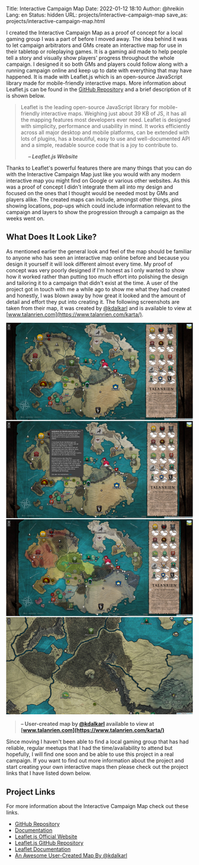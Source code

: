 Title: Interactive Campaign Map
Date: 2022-01-12 18:10
Author: @hreikin
Lang: en
Status: hidden
URL: projects/interactive-campaign-map
save_as: projects/interactive-campaign-map.html

I created the Interactive Campaign Map as a proof of concept for a local gaming group I was a part of before I moved away. The idea behind it was to let campaign arbitrators and GMs create an interactive map for use in their tabletop or roleplaying games. It is a gaming aid made to help people tell a story and visually show players' progress throughout the whole campaign. I designed it so both GMs and players could follow along with a running campaign online and keep up to date with everything that may have happened. It is made with Leaflet.js which is an open-source JavaScript library made for mobile-friendly interactive maps. More information about Leaflet.js can be found in the [GitHub Repository](https://github.com/Leaflet/Leaflet) and a brief description of it is shown below.

>Leaflet is the leading open-source JavaScript library for mobile-friendly interactive maps. Weighing just about 39 KB of JS, it has all the mapping features most developers ever need. Leaflet is designed with simplicity, performance and usability in mind. It works efficiently across all major desktop and mobile platforms, can be extended with lots of plugins, has a beautiful, easy to use and well-documented API and a simple, readable source code that is a joy to contribute to.
>
> &nbsp;&nbsp;&nbsp;&nbsp; **<cite>&ndash; Leaflet.js Website</cite>**

Thanks to Leaflet's powerful features there are many things that you can do with the Interactive Campaign Map just like you would with any modern interactive map you might find on Google or various other websites. As this was a proof of concept I didn't integrate them all into my design and focused on the ones that I thought would be needed most by GMs and players alike. The created maps can include, amongst other things, pins showing locations, pop-ups which could include information relevant to the campaign and layers to show the progression through a campaign as the weeks went on.

## What Does It Look Like?

As mentioned earlier the general look and feel of the map should be familiar to anyone who has seen an interactive map online before and because you design it yourself it will look different almost every time. My proof of concept was very poorly designed if I'm honest as I only wanted to show how it worked rather than putting too much effort into polishing the design and tailoring it to a campaign that didn't exist at the time. A user of the project got in touch with me a while ago to show me what they had created and honestly, I was blown away by how great it looked and the amount of detail and effort they put into creating it. The following screenshots are taken from their map, it was created by [@kdalkarl](https://www.reddit.com/user/kdalkarl) and is available to view at [www.talanrien.com](https://www.talanrien.com/karta/).

<a href="/images/interactive-campaign-map-01-1880x978.png" target="_blank">
    <img src="/images/interactive-campaign-map-01-1880x978.png" />
</a>
<a href="/images/interactive-campaign-map-02-1880x978.png" target="_blank">
    <img src="/images/interactive-campaign-map-02-1880x978.png" />
</a>
<a href="/images/interactive-campaign-map-03-1880x978.png" target="_blank">
    <img src="/images/interactive-campaign-map-03-1880x978.png" />
</a>
<a href="/images/interactive-campaign-map-04-1880x978.png" target="_blank">
    <img src="/images/interactive-campaign-map-04-1880x978.png" />
</a>

> **&ndash; User-created map by [@kdalkarl](https://www.reddit.com/user/kdalkarl) available to view at [www.talanrien.com](https://www.talanrien.com/karta/)**

Since moving I haven't been able to find a local gaming group that has had reliable, regular meetups that I had the time/availability to attend but hopefully, I will find one soon and be able to use this project in a real campaign. If you want to find out more information about the project and start creating your own interactive maps then please check out the project links that I have listed down below.

## Project Links

For more information about the Interactive Campaign Map check out these links.

- [GitHub Repository](https://github.com/hreikin/interactive-campaign-map)
- [Documentation](https://github.com/hreikin/interactive-campaign-map/blob/master/docs/interactive-campaign-map.md)
- [Leaflet.js Official Website](https://leafletjs.com/)
- [Leaflet.js GitHub Repository](https://github.com/Leaflet/Leaflet)
- [Leaflet Documentation](https://leafletjs.com/reference.html)
- [An Awesome User-Created Map By @kdalkarl](https://www.talanrien.com/karta/)

